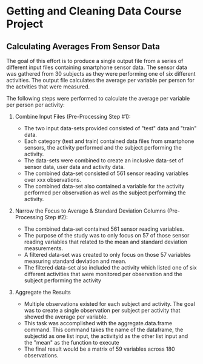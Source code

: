 Getting and Cleaning Data Course Project
========================================

Calculating Averages From Sensor Data
-------------------------------------

The goal of this effort is to produce a single output file from a series of different input files containing smartphone sensor data. The sensor data was gathered from 30 subjects as they were performing one of six different activities.  The output file calculates the average per variable per person for the actvities that were measured.

The following steps were performed to calculate the average per variable per person per activity:

1. Combine Input Files (Pre-Processing Step #1):

	* The two input data-sets provided consisted of "test" data and "train" data.  
	* Each category (test and train) contained data files from smartphone sensors, the activity performed and the subject performing the activity.
	* The data-sets were combined to create an inclusive data-set of sensor data, user data and activity data.
	* The combined data-set consisted of 561 sensor reading variables over xxx observations.
	* The combined data-set also contained a variable for the activity performed per observation as well as the subject performing the activity.

2. Narrow the Focus to Average & Standard Deviation Columns (Pre-Processing Step #2):

	* The combined data-set contained 561 sensor reading variables.
	* The purpose of the study was to only focus on 57 of those sensor reading variables that related to the mean and standard deviation measurements.  
	* A filtered data-set was created to only focus on those 57 variables measuring standard deviation and mean.
	* The filtered data-set also included the activity which listed one of six different activities that were monitored per observation and the subject performing the activity

3. Aggregate the Results 
 
	* Multiple observations existed for each subject and activity.  The goal was to create a single observation per subject per activity that showed the average per variable.
	* This task was accomplished with the aggregate.data.frame command.  This command takes the name of the dataframe, the subjectid as one list input, the activityid as the other list input and the "mean" as the function to execute
	* The final result would be a matrix of 59 variables across 180 observations.






